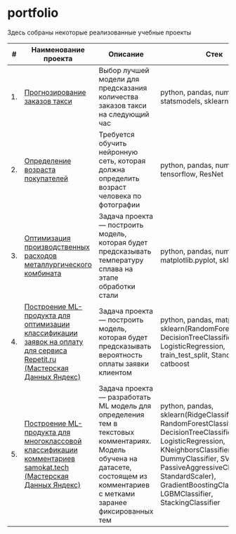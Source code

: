 # portfolio

Здесь собраны некоторые реализованные учебные проекты

| #    | Наименование проекта                | Описание                                                     | Стек                                                         |
| ---- | ------------------------------------------------------------ | ------------------------------------------------------------ | ------------------------------------------------------------ |
| 1.   | [Прогнозирование заказов такси](https://github.com/Glutok/forecasting_taxi_orders) | Выбор лучшей модели для предсказания количества заказов такси на следующий час | python, pandas, numpy, statsmodels, sklearn, keras       |
| 2.   | [Определение возраста покупателей](https://github.com/Glutok/age_prediction) | Требуется обучить нейронную сеть, которая должна определить возраст человека по фотографии | python, pandas, numpy, tensorflow, ResNet       |
| 3.   | [Оптимизация производственных расходов металлургического комбината](https://github.com/Glutok/steel_temperature_prediction) | Задача проекта — построить модель, которая будет предсказывать температуру сплава на этапе обработки стали | python, pandas, numpy, matplotlib.pyplot, sklearn       |
| 4.   | [Построение ML-продукта для оптимизации классификации заявок на оплату для сервиса Repetit.ru (Мастерская Данных Яндекс)](https://github.com/Glutok/repetit_ru) | Задача проекта — построить модель, которая будет предсказывать вероятность оплаты заявки клиентом | python, pandas, matplotlib, sklearn(RandomForestClassifier, DecisionTreeClassifier, LogisticRegression, train_test_split, StandardScaler), catboost       |
| 5.   | [Построение ML-продукта для многоклассовой классификации комментариев samokat.tech (Мастерская Данных Яндекс)](https://disk.yandex.ru/d/bDhLXPNdJvqOqQ) | Задача проекта — разработать ML модель для определения тем в текстовых комментариях. Модель обучена на датасете, состоящем из комментариев с метками заранее фиксированных тем | python, pandas, sklearn(RidgeClassifier, RandomForestClassifier, DecisionTreeClassifier, LogisticRegression, KNeighborsClassifier, DummyClassifier, SVC, PassiveAggressiveClassifier, StandardScaler), GradientBoostingClassifier, LGBMClassifier, StackingClassifier       |

